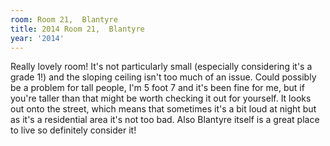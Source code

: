 ```yaml
---
room: Room 21,  Blantyre
title: 2014 Room 21,  Blantyre
year: '2014'
---
```


Really lovely room! It's not particularly small (especially considering it's a grade 1!) and the sloping ceiling isn't too much of an issue. Could possibly be a problem for tall people, I'm 5 foot 7 and it's been fine for me, but if you're taller than that might be worth checking it out for yourself. It looks out onto the street, which means that sometimes it's a bit loud at night but as it's a residential area it's not too bad. Also Blantyre itself is a great place to live so definitely consider it!